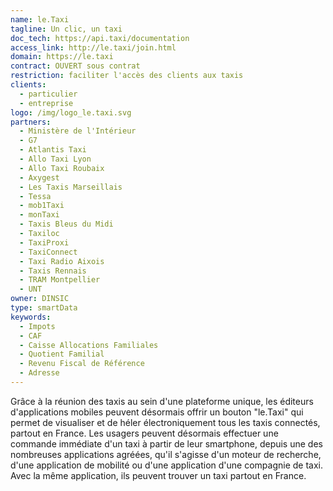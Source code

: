 ```yaml
---
name: le.Taxi
tagline: Un clic, un taxi
doc_tech: https://api.taxi/documentation
access_link: http://le.taxi/join.html
domain: https://le.taxi
contract: OUVERT sous contrat
restriction: faciliter l'accès des clients aux taxis
clients:
  - particulier
  - entreprise
logo: /img/logo_le.taxi.svg
partners:
  - Ministère de l'Intérieur
  - G7
  - Atlantis Taxi
  - Allo Taxi Lyon
  - Allo Taxi Roubaix
  - Axygest
  - Les Taxis Marseillais
  - Tessa
  - mob1Taxi
  - monTaxi
  - Taxis Bleus du Midi
  - Taxiloc
  - TaxiProxi
  - TaxiConnect
  - Taxi Radio Aixois
  - Taxis Rennais
  - TRAM Montpellier
  - UNT
owner: DINSIC
type: smartData
keywords:
  - Impots
  - CAF
  - Caisse Allocations Familiales
  - Quotient Familial
  - Revenu Fiscal de Référence
  - Adresse
---
```


Grâce à la réunion des taxis au sein d'une plateforme unique, les éditeurs d'applications mobiles peuvent désormais offrir un bouton "le.Taxi" qui permet de visualiser et de héler électroniquement tous les taxis connectés, partout en France. Les usagers peuvent désormais effectuer une commande immédiate d'un taxi à partir de leur smartphone, depuis une des nombreuses applications agréées, qu'il s'agisse d'un moteur de recherche, d'une application de mobilité ou d'une application d'une compagnie de taxi. Avec la même application, ils peuvent trouver un taxi partout en France.
